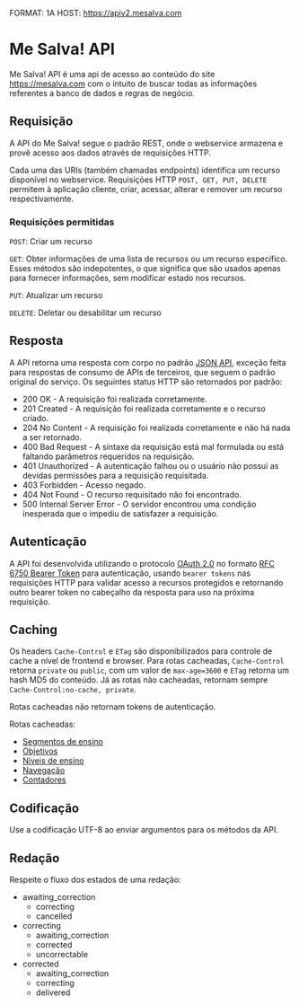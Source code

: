 FORMAT: 1A
HOST: https://apiv2.mesalva.com

# Me Salva! API

Me Salva! API é uma api de acesso ao conteúdo do site https://mesalva.com com
o intuito de buscar todas as informações referentes a banco de dados e regras de negócio.

## Requisição

A API do Me Salva! segue o padrão REST, onde o webservice armazena e provê acesso
aos dados através de requisições HTTP.

Cada uma das URIs (também chamadas endpoints) identifica um recurso disponível no webservice.
Requisições HTTP ```POST, GET, PUT, DELETE``` permitem à aplicação cliente, criar, acessar,
alterar e remover um recurso respectivamente.

### Requisições permitidas

`POST`: Criar um recurso

`GET`: Obter informações de uma lista de recursos ou um recurso específico. Esses métodos
são indepotentes, o que significa que são usados apenas para fornecer informações, sem
modificar estado nos recursos.

`PUT`: Atualizar um recurso

`DELETE`: Deletar ou desabilitar um recurso

## Resposta

A API retorna uma resposta com corpo no padrão [JSON API](http://jsonapi.org),
exceção feita para respostas de consumo de APIs de terceiros, que seguem o
padrão original do serviço. Os seguintes status HTTP são retornados por padrão:

* 200 OK - A requisição foi realizada corretamente.
* 201 Created - A requisição foi realizada corretamente e o recurso criado.
* 204 No Content - A requisição foi realizada corretamente e não há nada a ser retornado.
* 400 Bad Request - A sintaxe da requisição está mal formulada ou está faltando parâmetros
requeridos na requisição.
* 401 Unauthorized - A autenticação falhou ou o usuário não possui as devidas permissões
para a requisição requisitada.
* 403 Forbidden - Acesso negado.
* 404 Not Found - O recurso requisitado não foi encontrado.
* 500 Internal Server Error - O servidor encontrou uma condição inesperada que o impediu
de satisfazer a requisição.

## Autenticação
A API foi desenvolvida utilizando o protocolo [OAuth 2.0](https://tools.ietf.org/html/rfc6749)
no formato [RFC 6750 Bearer Token](https://tools.ietf.org/html/rfc6750) para autenticação, usando
`bearer tokens` nas requisições HTTP para validar acesso a recursos protegidos
e retornando outro bearer token no cabeçalho da resposta para uso na próxima requisição.

## Caching
Os headers `Cache-Control` e `ETag` são disponibilizados para controle de cache
a nível de frontend e browser. Para rotas cacheadas, `Cache-Control` retorna
`private` ou `public`, com um valor de `max-age=3600` e `ETag` retorna um hash
MD5 do conteúdo. Já as rotas não cacheadas, retornam sempre `Cache-Control:no-cache, private`.

Rotas cacheadas não retornam tokens de autenticação.

Rotas cacheadas:
* [Segmentos de ensino](http://docs.mesalva.apiary.io/#reference/segmentos-de-ensino)
* [Objetivos](http://docs.mesalva.apiary.io/#reference/objetivos)
* [Níveis de ensino](http://docs.mesalva.apiary.io/#reference/niveis-de-ensino)
* [Navegação](http://docs.mesalva.apiary.io/#reference/navegacao)
* [Contadores](http://docs.mesalva.apiary.io/#reference/contadores)

## Codificação
Use a codificação UTF-8 ao enviar argumentos para os métodos da API.

## Redação
Respeite o fluxo dos estados de uma redação:

- awaiting_correction
    - correcting
    - cancelled
- correcting
    - awaiting_correction
    - corrected
    - uncorrectable
- corrected
    - awaiting_correction
    -  correcting
    -  delivered
